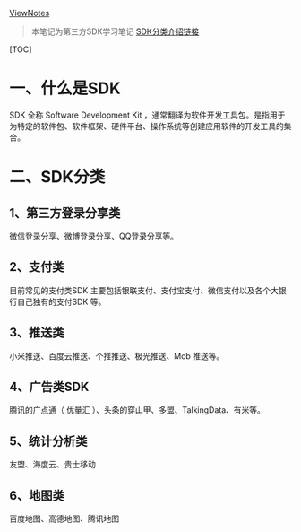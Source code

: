 
[ViewNotes](https://gaoyubest.github.io/GyHelloSDK/.)

> 本笔记为第三方SDK学习笔记
> [SDK分类介绍链接](https://www.zhihu.com/term/sdk)

[TOC]

# 一、什么是SDK

SDK 全称 Software Development Kit ，通常翻译为软件开发工具包。是指用于为特定的软件包、软件框架、硬件平台、操作系统等创建应用软件的开发工具的集合。

# 二、SDK分类

## 1、第三方登录分享类

微信登录分享、微博登录分享、QQ登录分享等。

## 2、支付类

目前常见的支付类SDK 主要包括银联支付、支付宝支付、微信支付以及各个大银行自己独有的支付SDK 等。

## 3、推送类

小米推送、百度云推送、个推推送、极光推送、Mob 推送等。

## 4、广告类SDK

腾讯的广点通（ 优量汇 ）、头条的穿山甲、多盟、TalkingData、有米等。

## 5、统计分析类

友盟、海度云、贵士移动

## 6、地图类

百度地图、高德地图、腾讯地图
